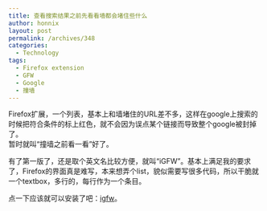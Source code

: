 ```yaml
---
title: 查看搜索结果之前先看看墙都会堵住些什么
author: honnix
layout: post
permalink: /archives/348
categories:
  - Technology
tags:
  - Firefox extension
  - GFW
  - Google
  - 撞墙
---
```

Firefox扩展，一个列表，基本上和墙堵住的URL差不多，这样在google上搜索的时候把符合条件的标上红色，就不会因为误点某个链接而导致整个google被封掉了。  
暂时就叫“撞墙之前看一看”好了。

有了第一版了，还是取个英文名比较方便，就叫“iGFW”。基本上满足我的要求了，Firefox的界面真是难写，本来想弄个list，貌似需要写很多代码，所以干脆就一个textbox，多行的，每行作为一个条目。

点一下应该就可以安装了吧：[igfw][1]。

 [1]: /assets/img//imported_from_wordpress/2009/06/igfw.xpi
